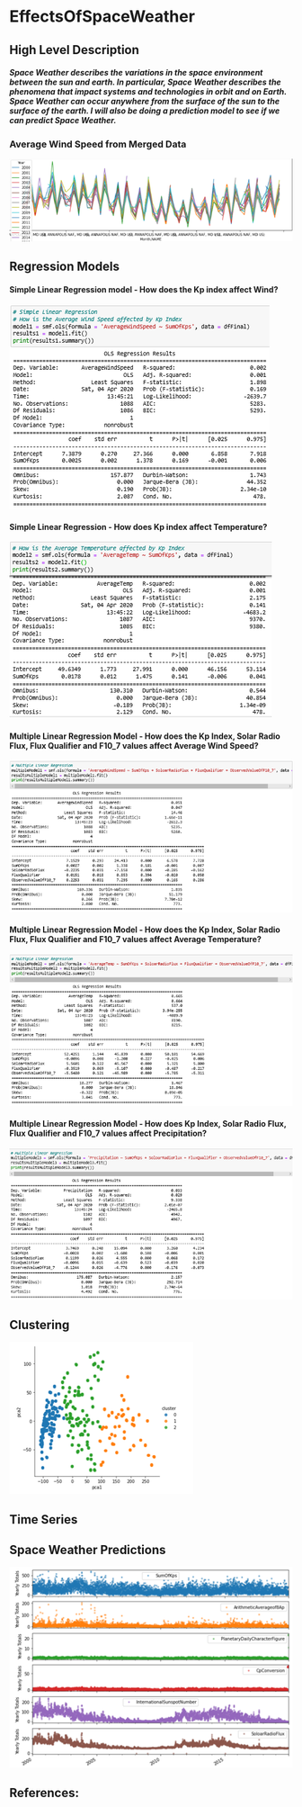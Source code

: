 # EffectsOfSpaceWeather
## High Level Description
##### Space Weather describes the variations in the space environment between the sun and earth. In particular, Space Weather describes the phenomena that impact systems and technologies in orbit and on Earth. Space Weather can occur anywhere from the surface of the sun to the surface of the earth. I will also be doing a prediction model to see if we can predict Space Weather.  

### Average Wind Speed from Merged Data
<img src="https://github.com/heatherholcomb/EffectsOfSpaceWeather/blob/master/Images/MergedDataGraph.png" alt="Merged Data" title="Merged Data" />

## Regression Models
#### Simple Linear Regression model - How does the Kp index affect Wind? 

<img src="https://github.com/heatherholcomb/EffectsOfSpaceWeather/blob/master/Images/SimpleLinearRegressionWindKp.png" alt="How does Kp Index affect wind" title="How does Kp index affect wind" />

#### Simple Linear Regression - How does Kp index affect Temperature? 
<img src="https://github.com/heatherholcomb/EffectsOfSpaceWeather/blob/master/Images/SimpleLinearRegressionTempKp.png" alt="How does Kp Index affect temperature" title="How does Kp index affect temperature" />

#### Multiple Linear Regression Model - How does the Kp Index, Solar Radio Flux, Flux Qualifier and F10_7 values affect Average Wind Speed? 

<img src="https://github.com/heatherholcomb/EffectsOfSpaceWeather/blob/master/Images/MultipleLinearRegression.png" alt="Multiple Regression" title="Multiple Regression" />

#### Multiple Linear Regression Model - How does the Kp Index, Solar Radio Flux, Flux Qualifier and F10_7 values affect Average Temperature? 

<img src="https://github.com/heatherholcomb/EffectsOfSpaceWeather/blob/master/Images/MultipleLinearRegression2.png" alt="Multiple Regression" title="Multiple Regression" />

#### Multiple Linear Regression Model - How does Kp Index, Solar Radio Flux, Flux Qualifier and F10_7 values affect Precipitation? 
<img src="https://github.com/heatherholcomb/EffectsOfSpaceWeather/blob/master/Images/MultipleLinearRegression3.png" alt="Multiple Regression" title="Multiple Regression" />

## Clustering 
<img src="https://github.com/heatherholcomb/EffectsOfSpaceWeather/blob/master/Images/KMeans.png" alt="KMeans Clustering" title="KMeans Clustering" />

## Time Series

## Space Weather Predictions
<img src="https://github.com/heatherholcomb/EffectsOfSpaceWeather/blob/master/Images/SpaceWeatherPred.png" alt="Space Weather Prediction" title="Space Weather Prediction" />

## References: 
